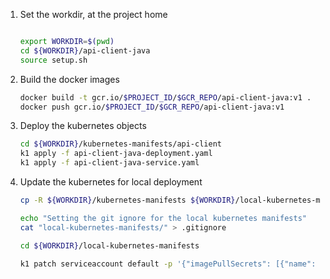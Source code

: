 
1. Set the workdir, at the project home
    ```bash
    
    export WORKDIR=$(pwd)
    cd ${WORKDIR}/api-client-java
    source setup.sh
    ```

1. Build the docker images
    ```bash
    docker build -t gcr.io/$PROJECT_ID/$GCR_REPO/api-client-java:v1 .
    docker push gcr.io/$PROJECT_ID/$GCR_REPO/api-client-java:v1
    ```

1. Deploy the kubernetes objects
    ```bash
    cd ${WORKDIR}/kubernetes-manifests/api-client
    k1 apply -f api-client-java-deployment.yaml
    k1 apply -f api-client-java-service.yaml
    ```



1. Update the kubernetes for local deployment
    ```bash
    cp -R ${WORKDIR}/kubernetes-manifests ${WORKDIR}/local-kubernetes-manifests

    echo "Setting the git ignore for the local kubernetes manifests"
    cat "local-kubernetes-manifests/" > .gitignore

    cd ${WORKDIR}/local-kubernetes-manifests

    k1 patch serviceaccount default -p '{"imagePullSecrets": [{"name": "gcp-gcr-service-account-key"}]}' -n online-boutique



